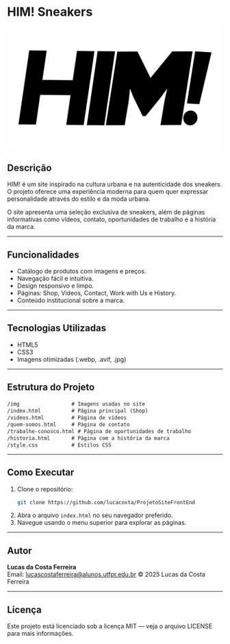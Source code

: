 # HIM! Sneakers

![HIM! Logo](img/HIM!.png)

## Descrição

HIM! é um site inspirado na cultura urbana e na autenticidade dos sneakers. O projeto oferece uma experiência moderna para quem quer expressar personalidade através do estilo e da moda urbana.

O site apresenta uma seleção exclusiva de sneakers, além de páginas informativas como vídeos, contato, oportunidades de trabalho e a história da marca.

---

## Funcionalidades

- Catálogo de produtos com imagens e preços.
- Navegação fácil e intuitiva.
- Design responsivo e limpo.
- Páginas: Shop, Videos, Contact, Work with Us e History.
- Conteúdo institucional sobre a marca.

---

## Tecnologias Utilizadas

- HTML5
- CSS3
- Imagens otimizadas (.webp, .avif, .jpg)

---

## Estrutura do Projeto

```
/img                 # Imagens usadas no site
/index.html          # Página principal (Shop)
/videos.html         # Página de vídeos
/quem-somos.html     # Página de contato
/trabalhe-conosco.html # Página de oportunidades de trabalho
/historia.html       # Página com a história da marca
/style.css           # Estilos CSS
```

---

## Como Executar

1. Clone o repositório:
   ```bash
   git clone https://github.com/lucacoxta/ProjetoSiteFrontEnd
   ```
2. Abra o arquivo `index.html` no seu navegador preferido.
3. Navegue usando o menu superior para explorar as páginas.

---

## Autor

**Lucas da Costa Ferreira**  
Email: lucascostaferreira@alunos.utfpr.edu.br
© 2025 Lucas da Costa Ferreira

---

## Licença

Este projeto está licenciado sob a licença MIT — veja o arquivo LICENSE para mais informações.
